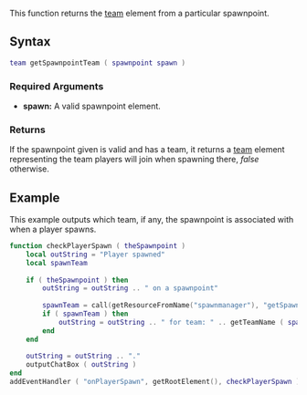 This function returns the [team](/team.md "wikilink") element from a particular spawnpoint.

Syntax
------

``` lua
team getSpawnpointTeam ( spawnpoint spawn )              
```

### Required Arguments

-   **spawn:** A valid spawnpoint element.

### Returns

If the spawnpoint given is valid and has a team, it returns a [team](/team.md "wikilink") element representing the team players will join when spawning there, *false* otherwise.

Example
-------

This example outputs which team, if any, the spawnpoint is associated with when a player spawns.

``` lua
function checkPlayerSpawn ( theSpawnpoint )
    local outString = "Player spawned"
    local spawnTeam
    
    if ( theSpawnpoint ) then
        outString = outString .. " on a spawnpoint"
        
        spawnTeam = call(getResourceFromName("spawnmanager"), "getSpawnpointTeam", theSpawnpoint )
        if ( spawnTeam ) then
            outString = outString .. " for team: " .. getTeamName ( spawnTeam )
        end
    end
    
    outString = outString .. "."
    outputChatBox ( outString )
end
addEventHandler ( "onPlayerSpawn", getRootElement(), checkPlayerSpawn )
```
